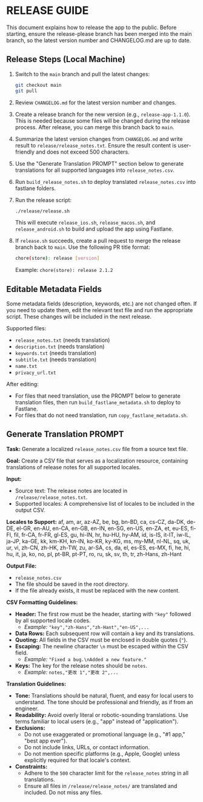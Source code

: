 <!-- release/README.md -->
# RELEASE GUIDE

This document explains how to release the app to the public. Before starting, ensure the release-please branch has been merged into the main branch, so the latest version number and CHANGELOG.md are up to date.

## Release Steps (Local Machine)

1. Switch to the `main` branch and pull the latest changes:

   ```sh
   git checkout main
   git pull
   ```

2. Review `CHANGELOG.md` for the latest version number and changes.
3. Create a release branch for the new version (e.g., `release-app-1.1.0`). This is needed because some files will be changed during the release process. After release, you can merge this branch back to `main`.
4. Summarize the latest version changes from `CHANGELOG.md` and write result to `release/release_notes.txt`. Ensure the result content is user-friendly and does not exceed 500 characters.
5. Use the "Generate Translation PROMPT" section below to generate translations for all supported languages into `release_notes.csv`.
6. Run `build_release_notes.sh` to deploy translated `release_notes.csv` into fastlane folders.

7. Run the release script:

   ```sh
   ./release/release.sh
   ```

   This will execute `release_ios.sh`, `release_macos.sh`, and `release_android.sh` to build and upload the app using Fastlane.
8. If `release.sh` succeeds, create a pull request to merge the release branch back to `main`. Use the following PR title format:

   ```sh
   chore(store): release [version]
   ```

   Example: `chore(store): release 2.1.2`

## Editable Metadata Fields

Some metadata fields (description, keywords, etc.) are not changed often. If you need to update them, edit the relevant text file and run the appropriate script. These changes will be included in the next release.

Supported files:

- `release_notes.txt` (needs translation)
- `description.txt` (needs translation)
- `keywords.txt` (needs translation)
- `subtitle.txt` (needs translation)
- `name.txt`
- `privacy_url.txt`

After editing:

- For files that need translation, use the PROMPT below to generate translation files, then run `build_fastlane_metadata.sh` to deploy to Fastlane.
- For files that do not need translation, run `copy_fastlane_metadata.sh`.

## Generate Translation PROMPT

**Task:** Generate a localized `release_notes.csv` file from a source text file.

**Goal:** Create a CSV file that serves as a localization resource, containing translations of release notes for all supported locales.

**Input:**

- Source text: The release notes are located in `/release/release_notes.txt`.
- Supported locales: A comprehensive list of locales to be included in the output CSV.

**Locales to Support:**
af, am, ar, az-AZ, be, bg, bn-BD, ca, cs-CZ, da-DK, de-DE, el-GR, en-AU, en-CA, en-GB, en-IN, en-SG, en-US, en-ZA, et, eu-ES, fi-FI, fil, fr-CA, fr-FR, gl-ES, gu, hi-IN, hr, hu-HU, hy-AM, id, is-IS, it-IT, iw-IL, ja-JP, ka-GE, kk, km-KH, kn-IN, ko-KR, ky-KG, ms, my-MM, nl-NL, sq, uk, ur, vi, zh-CN, zh-HK, zh-TW, zu, ar-SA, cs, da, el, es-ES, es-MX, fi, he, hi, hu, it, ja, ko, no, pl, pt-BR, pt-PT, ro, ru, sk, sv, th, tr, zh-Hans, zh-Hant

**Output File:**

- `release_notes.csv`
- The file should be saved in the root directory.
- If the file already exists, it must be replaced with the new content.

**CSV Formatting Guidelines:**

- **Header:** The first row must be the header, starting with `"key"` followed by all supported locale codes.
  - *Example:* `"key","zh-Hans","zh-Hant","en-US",...`
- **Data Rows:** Each subsequent row will contain a key and its translations.
- **Quoting:** All fields in the CSV must be enclosed in double quotes (`"`).
- **Escaping:** The newline character `\n` must be escaped within the CSV field.
  - *Example:* `"Fixed a bug.\nAdded a new feature."`
- **Keys:** The key for the release notes should be `notes`.
  - *Example:* `notes,"更改 1","更改 2",...`

**Translation Guidelines:**

- **Tone:** Translations should be natural, fluent, and easy for local users to understand. The tone should be professional and friendly, as if from an engineer.
- **Readability:** Avoid overly literal or robotic-sounding translations. Use terms familiar to local users (e.g., "app" instead of "application").
- **Exclusions:**
  - Do not use exaggerated or promotional language (e.g., "#1 app," "best app ever").
  - Do not include links, URLs, or contact information.
  - Do not mention specific platforms (e.g., Apple, Google) unless explicitly required for that locale's context.
- **Constraints:**
  - Adhere to the `500` character limit for the `release_notes` string in all translations.
  - Ensure all files in `/release/release_notes/` are translated and included. Do not miss any files.
